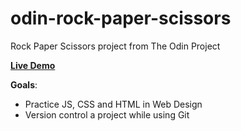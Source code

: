 
# odin-rock-paper-scissors
Rock Paper Scissors project from The Odin Project

**<a href="https://arthursl12.github.io/odin-rock-paper-scissors" target="_blank">Live Demo</a>**

**Goals**: 
* Practice JS, CSS and HTML in Web Design
* Version control a project while using Git


